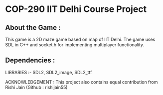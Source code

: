 # COP-290 IIT Delhi Course Project

## About the Game :
This game is a 2D maze game based on map of IIT Delhi. The game uses SDL in C++ and socket.h for implementing multiplayer functionality.

## Dependencies :
LIBRARIES :- SDL2, SDL2_image, SDL2_ttf

ACKNOWLEDGEMENT : This project also contains equal contribution from Rishi Jain (Github : rishijain55)


